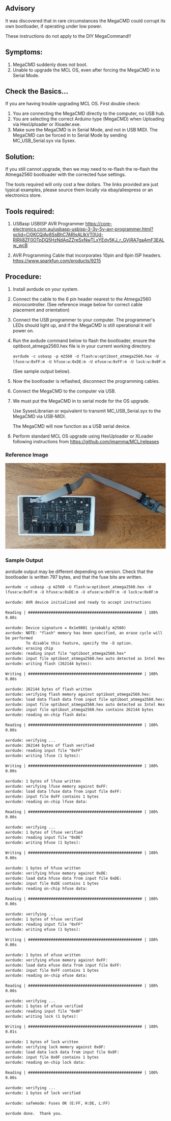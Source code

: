 ## Advisory

It was discovered that in rare circumstances the MegaCMD could corrupt its own bootloader, if operating under low power.

These instructions do not apply to the DIY MegaCommand!!

## Symptoms:

1) MegaCMD suddenly does not boot.
2) Unable to upgrade the MCL OS, even after forcing the MegaCMD in to Serial Mode.

## Check the Basics...

If you are having trouble upgrading MCL OS. First double check:

1) You are connecting the MegaCMD directly to the computer, no USB hub.
2) You are selecting the correct Arduino type (MegaCMD) when Uploading via HexUploader or Xloader.exe.
3) Make sure the MegaCMD is in Serial Mode, and not in USB MIDI.
   The MegaCMD can be forced in to Serial Mode by sending MC_USB_Serial.syx via Sysex.

## Solution:

If you still cannot upgrade, then we may need to re-flash the re-flash the Atmega2560 bootloader 
with the corrected fuse settings.

The tools required will only cost a few dollars. The links provided are just typical examples,
please source them locally via ebay/aliexpress or an electronics store.

## Tools required:
  1) USBasp USBISP AVR Programmer
     https://core-electronics.com.au/usbasp-usbisp-3-3v-5v-avr-programmer.html?gclid=Cj0KCQiAv8SsBhC7ARIsALIkVT0Ud-RIRIi8ZF0OTpDQ5HzNdAqZZreSxNwTLxYEdv5KJ_r_GVjRA7gaAmF3EALw_wcB

  2) AVR Programming Cable that incorporates 10pin and 6pin ISP headers.
     https://www.sparkfun.com/products/9215

## Procedure:
  1) Install avrdude on your system.

  2) Connect the cable to the 6 pin header nearest to the Atmega2560 microcontroller. (See reference image below for correct cable placement and orientation)

  4) Connect the USB programmer to your computer. The programmer's LEDs should light up, and if the MegaCMD is still operational it will power on.

  5) Run the avdude command below to flash the bootloader, ensure the optiboot_atmega2560.hex file is in your current working directory.

     ```avrdude -c usbasp -p m2560 -U flash:w:optiboot_atmega2560.hex -U lfuse:w:0xFF:m -U hfuse:w:0xDE:m -U efuse:w:0xFF:m -U lock:w:0x0F:m```

     (See sample output below).

  6) Now the bootloader is reflashed, disconnect the programming cables.

  7) Connect the MegaCMD to the computer via USB.

  8) We must put the MegaCMD in to serial mode for the OS upgrade.

     Use SysexLibrarian or equivalent to transmit MC_USB_Serial.syx to the MegaCMD via USB-MIDI.

     The MegaCMD will now function as a USB serial device.

  9) Perform standard MCL OS upgrade using HexUploader or XLoader following instructions from https://github.com/jmamma/MCL/releases

### Reference Image

![alt text](https://github.com/jmamma/MegaCMD/blob/main/Bootloader/programmer.jpg?raw=true)

### Sample Output

avrdude output may be different depending on version. Check that the bootloader is written 797 bytes, and that the fuse bits are written.

```
avrdude -c usbasp -p m2560 -U flash:w:optiboot_atmega2560.hex -U lfuse:w:0xFF:m -U hfuse:w:0xDE:m -U efuse:w:0xFF:m -U lock:w:0x0F:m 

avrdude: AVR device initialized and ready to accept instructions

Reading | ################################################## | 100% 0.00s

avrdude: Device signature = 0x1e9801 (probably m2560)
avrdude: NOTE: "flash" memory has been specified, an erase cycle will be performed
         To disable this feature, specify the -D option.
avrdude: erasing chip
avrdude: reading input file "optiboot_atmega2560.hex"
avrdude: input file optiboot_atmega2560.hex auto detected as Intel Hex
avrdude: writing flash (262144 bytes):

Writing | ################################################## | 100% 0.00s

avrdude: 262144 bytes of flash written
avrdude: verifying flash memory against optiboot_atmega2560.hex:
avrdude: load data flash data from input file optiboot_atmega2560.hex:
avrdude: input file optiboot_atmega2560.hex auto detected as Intel Hex
avrdude: input file optiboot_atmega2560.hex contains 262144 bytes
avrdude: reading on-chip flash data:

Reading | ################################################## | 100% 0.00s

avrdude: verifying ...
avrdude: 262144 bytes of flash verified
avrdude: reading input file "0xFF"
avrdude: writing lfuse (1 bytes):

Writing | ################################################## | 100% 0.00s

avrdude: 1 bytes of lfuse written
avrdude: verifying lfuse memory against 0xFF:
avrdude: load data lfuse data from input file 0xFF:
avrdude: input file 0xFF contains 1 bytes
avrdude: reading on-chip lfuse data:

Reading | ################################################## | 100% 0.00s

avrdude: verifying ...
avrdude: 1 bytes of lfuse verified
avrdude: reading input file "0xDE"
avrdude: writing hfuse (1 bytes):

Writing | ################################################## | 100% 0.00s

avrdude: 1 bytes of hfuse written
avrdude: verifying hfuse memory against 0xDE:
avrdude: load data hfuse data from input file 0xDE:
avrdude: input file 0xDE contains 1 bytes
avrdude: reading on-chip hfuse data:

Reading | ################################################## | 100% 0.00s

avrdude: verifying ...
avrdude: 1 bytes of hfuse verified
avrdude: reading input file "0xFF"
avrdude: writing efuse (1 bytes):

Writing | ################################################## | 100% 0.00s

avrdude: 1 bytes of efuse written
avrdude: verifying efuse memory against 0xFF:
avrdude: load data efuse data from input file 0xFF:
avrdude: input file 0xFF contains 1 bytes
avrdude: reading on-chip efuse data:

Reading | ################################################## | 100% 0.00s

avrdude: verifying ...
avrdude: 1 bytes of efuse verified
avrdude: reading input file "0x0F"
avrdude: writing lock (1 bytes):

Writing | ################################################## | 100% 0.01s

avrdude: 1 bytes of lock written
avrdude: verifying lock memory against 0x0F:
avrdude: load data lock data from input file 0x0F:
avrdude: input file 0x0F contains 1 bytes
avrdude: reading on-chip lock data:

Reading | ################################################## | 100% 0.00s

avrdude: verifying ...
avrdude: 1 bytes of lock verified

avrdude: safemode: Fuses OK (E:FF, H:DE, L:FF)

avrdude done.  Thank you.
```
